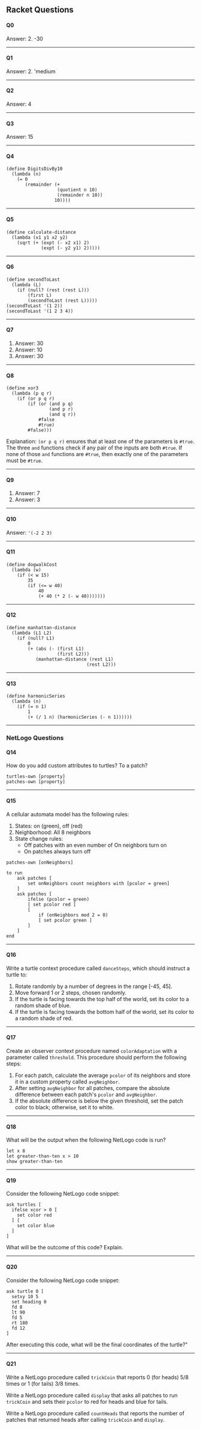 
## Racket Questions

#### Q0
Answer: 2. -30

---

#### Q1
Answer: 2. 'medium

---

#### Q2
Answer: 4

---

#### Q3
Answer: 15

---

#### Q4
```
(define DigitsDivBy10
  (lambda (n)
    (= 0
       (remainder (+
                   (quotient n 10)
                   (remainder n 10))
                  10))))
```


---

#### Q5
```
(define calculate-distance
  (lambda (x1 y1 x2 y2)
    (sqrt (+ (expt (- x2 x1) 2)
             (expt (- y2 y1) 2)))))
```

---

#### Q6
```
(define secondToLast
  (lambda (L)
    (if (null? (rest (rest L)))
        (first L)
        (secondToLast (rest L)))))
(secondToLast '(1 2))
(secondToLast '(1 2 3 4))
```

---

#### Q7

1. Answer: 30
2. Answer: 10
3. Answer: 30

---

#### Q8
```
(define xor3
  (lambda (p q r)
    (if (or p q r)
        (if (or (and p q)
                (and p r)
                (and q r))
            #false
            #true)
        #false)))
```
Explanation: `(or p q r)` ensures that at least one of the parameters is `#true`. The three `and` functions check if any pair of the inputs are both `#true`. If none of those `and` functions are `#true`, then exactly one of the parameters must be `#true`.

---

#### Q9
1. Answer: 7
2. Answer: 3

---

#### Q10
Answer: `'(-2 2 3)`

---

#### Q11
```
(define dogwalkCost
  (lambda (w)
    (if (< w 15)
        35
        (if (<= w 40)
            40
            (+ 40 (* 2 (- w 40)))))))
```

---

#### Q12
```
(define manhattan-distance
  (lambda (L1 L2)
    (if (null? L1)
        0
        (+ (abs (- (first L1)
                   (first L2)))
           (manhattan-distance (rest L1)
                              (rest L2)))
```

---

#### Q13
```
(define harmonicSeries
  (lambda (n)
    (if (= n 1)
        1
        (+ (/ 1 n) (harmonicSeries (- n 1))))))
```

---

### NetLogo Questions

#### Q14
How do you add custom attributes to turtles? To a patch?

```
turtles-own [property]
patches-own [property]
```

---

#### Q15
A cellular automata model has the following rules:

1. States: on (green), off (red)
2. Neighborhood: All 8 neighbors
3. State change rules:
   - Off patches with an even number of On neighbors turn on
   - On patches always turn off

```
patches-own [onNeighbors]

to run
    ask patches [
        set onNeighbors count neighbors with [pcolor = green]
    ]
    ask patches [
        ifelse (pcolor = green)
        [ set pcolor red ]
        [
            if (onNeighbors mod 2 = 0)
            [ set pcolor green ]
        ]   
    ]
end
```

---

#### Q16
Write a turtle context procedure called `danceSteps`, which should instruct a turtle to:

1.  Rotate randomly by a number of degrees in the range [-45, 45].
2.  Move forward 1 or 2 steps, chosen randomly.
3.  If the turtle is facing towards the top half of the world, set its color to a random shade of blue.
4.  If the turtle is facing towards the bottom half of the world, set its color to a random shade of red.

---

#### Q17
Create an observer context procedure named `colorAdaptation` with a parameter called `threshold`. This procedure should perform the following steps:

1. For each patch, calculate the average `pcolor` of its neighbors and store it in a custom property called `avgNeighbor`.
2. After setting `avgNeighbor` for all patches, compare the absolute difference between each patch's `pcolor` and `avgNeighbor`.
3. If the absolute difference is below the given threshold, set the patch color to black; otherwise, set it to white.

---

#### Q18
What will be the output when the following NetLogo code is run?
```
let x 8
let greater-than-ten x > 10
show greater-than-ten
```

---


#### Q19
Consider the following NetLogo code snippet:

```
ask turtles [
  ifelse xcor > 0 [
    set color red
  ] [
    set color blue
  ]
]
```
What will be the outcome of this code? Explain.

---

#### Q20
Consider the following NetLogo code snippet:

```
ask turtle 0 [
  setxy 10 5
  set heading 0
  fd 8
  lt 90
  fd 5
  rt 180
  fd 12
]
```

After executing this code, what will be the final coordinates of the turtle?"

---

#### Q21
Write a NetLogo procedure called `trickCoin` that reports 0 (for heads) 5/8 times or 1 (for tails) 3/8 times.

Write a NetLogo procedure called `display` that asks all patches to run `trickCoin` and sets their `pcolor` to red for heads and blue for tails.

Write a NetLogo procedure called `countHeads` that reports the number of patches that returned heads after calling `trickCoin` and `display`.
